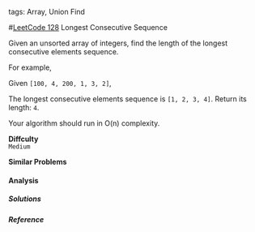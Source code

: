 tags: Array, Union Find

#[LeetCode 128] Longest Consecutive Sequence

Given an unsorted array of integers, find the length of the longest consecutive elements sequence.

For example,

Given `[100, 4, 200, 1, 3, 2]`,

The longest consecutive elements sequence is `[1, 2, 3, 4]`. Return its length: `4`.

Your algorithm should run in O(n) complexity.



**Diffculty**  
`Medium`

**Similar Problems** 

#### Analysis

##### Solutions


##### Reference

[LeetCode 128]:https://leetcode.com/problems/longest-consecutive-sequence


